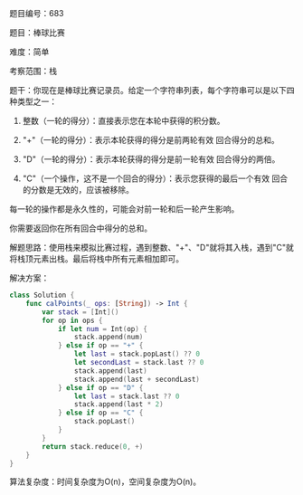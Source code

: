 题目编号：683

题目：棒球比赛

难度：简单

考察范围：栈

题干：你现在是棒球比赛记录员。给定一个字符串列表，每个字符串可以是以下四种类型之一：

1. 整数（一轮的得分）：直接表示您在本轮中获得的积分数。

2. "+"（一轮的得分）：表示本轮获得的得分是前两轮有效 回合得分的总和。

3. "D"（一轮的得分）：表示本轮获得的得分是前一轮有效 回合得分的两倍。

4. "C"（一个操作，这不是一个回合的得分）：表示您获得的最后一个有效 回合的分数是无效的，应该被移除。

每一轮的操作都是永久性的，可能会对前一轮和后一轮产生影响。

你需要返回你在所有回合中得分的总和。

解题思路：使用栈来模拟比赛过程，遇到整数、"+"、"D"就将其入栈，遇到"C"就将栈顶元素出栈。最后将栈中所有元素相加即可。

解决方案：

```swift
class Solution {
    func calPoints(_ ops: [String]) -> Int {
        var stack = [Int]()
        for op in ops {
            if let num = Int(op) {
                stack.append(num)
            } else if op == "+" {
                let last = stack.popLast() ?? 0
                let secondLast = stack.last ?? 0
                stack.append(last)
                stack.append(last + secondLast)
            } else if op == "D" {
                let last = stack.last ?? 0
                stack.append(last * 2)
            } else if op == "C" {
                stack.popLast()
            }
        }
        return stack.reduce(0, +)
    }
}
```

算法复杂度：时间复杂度为O(n)，空间复杂度为O(n)。